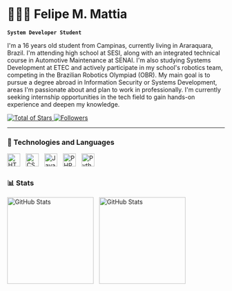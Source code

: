 # 👩🏻‍💻 Felipe M. Mattia

**`System Developer Student`**

I'm a 16 years old student from Campinas, currently living in Araraquara, Brazil. I'm attending high school at SESI, along with an integrated technical course in Automotive Maintenance at SENAI. I'm also studying Systems Development at ETEC and actively participate in my school's robotics team, competing in the Brazilian Robotics Olympiad (OBR).
My main goal is to pursue a degree abroad in Information Security or Systems Development, areas I'm passionate about and plan to work in professionally. I'm currently seeking internship opportunities in the tech field to gain hands-on experience and deepen my knowledge.

<p align="left">
    <a href="https://github.com/felipemmattia?tab=repositories&sort=stargazers">
        <img 
            alt="Total of Stars" 
            title="GitHub Total of stars" 
            src="https://custom-icon-badges.demolab.com/github/stars/felipemmattia?color=7a7a7a&style=for-the-badge&labelColor=545454&logo=star&label=Stars"
        />
    </a>
    <a href="https://github.com/felipemmattia?tab=followers">
        <img 
            alt="Followers" 
            title="Follow me on GitHub!" 
            src="https://custom-icon-badges.demolab.com/github/followers/felipemmattia?color=7a7a7a&labelColor=545454&style=for-the-badge&logo=github&label=Followers&logoColor=white"
        />
    </a>
</p>

---

### 🤖 Technologies and Languages

<img 
    align="left" 
    alt="HTML"
    title="HTML" 
    width="30px" 
    style="padding-right: 10px;" 
    src="https://cdn.jsdelivr.net/gh/devicons/devicon@latest/icons/html5/html5-original.svg" 
/>
<img 
    align="left" 
    alt="CSS" 
    title="CSS"
    width="30px" 
    style="padding-right: 10px;" 
    src="https://cdn.jsdelivr.net/gh/devicons/devicon@latest/icons/css3/css3-original.svg" 
/>
<img 
    align="left" 
    alt="JavaScript" 
    title="JavaScript"
    width="30px" 
    style="padding-right: 10px;" 
    src="https://cdn.jsdelivr.net/gh/devicons/devicon@latest/icons/javascript/javascript-original.svg" 
/>
<img 
    align="left" 
    alt="PHP" 
    title="PHP"
    width="30px" 
    style="padding-right: 10px;" 
    src="https://cdn.jsdelivr.net/gh/devicons/devicon@latest/icons/php/php-original.svg" 
/>
<img 
    align="left" 
    alt="Python" 
    title="Python"
    width="30px" 
    style="padding-right: 10px;" 
    src="https://cdn.jsdelivr.net/gh/devicons/devicon@latest/icons/python/python-original.svg" 
/>

<br/>
<br/>

### 📊 Stats

<p>
  <img 
    align="left" 
    alt="GitHub Stats" 
    height="200" 
    style="padding-right: 10px;" 
    src="https://github-readme-stats.vercel.app/api?username=felipemmattia&show_icons=true&theme=dark&include_all_commits=true&locale=pt-br" 
  />

<img 
      align="left" 
      alt="GitHub Stats" 
      height="200" 
      src="https://github-readme-stats.vercel.app/api/top-langs/?username=felipemmattia&theme=dark&layout=compact&custom_title=Technologies&langs_count=5" 
  />

</p>
